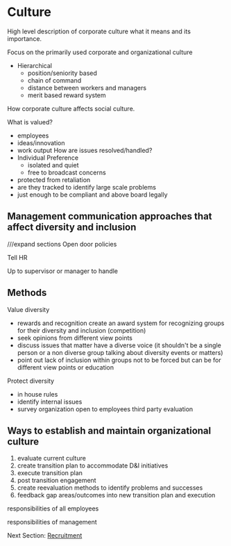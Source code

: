 # Culture

High level description of corporate culture what it means and its importance.

Focus on the primarily used corporate and organizational culture
- Hierarchical
  - position/seniority based
  - chain of command
  - distance between workers and managers
  - merit based reward system

How corporate culture affects social culture.

What is valued?
  - employees
  - ideas/innovation
  - work output
How are issues resolved/handled?
  - Individual Preference
    - isolated and quiet
    - free to broadcast concerns
  - protected from retaliation
  - are they tracked to identify large scale problems
  - just enough to be compliant and above board legally

## Management communication approaches that affect diversity and inclusion
///expand sections
Open door policies

Tell HR

Up to supervisor or manager to handle

## Methods

Value diversity
- rewards and recognition
  create an award system for recognizing groups for their diversity and inclusion (competition)
- seek opinions from different view points
- discuss issues that matter
  have a diverse voice (it shouldn't be a single person or a non diverse group talking about diversity events or matters)
- point out lack of inclusion within groups
  not to be forced but can be for different view points or education

Protect diversity
- in house rules
- identify internal issues
- survey organization
  open to employees
  third party evaluation

## Ways to establish and maintain organizational culture

1. evaluate current culture
2. create transition plan to accommodate D&I initiatives
3. execute transition plan
4. post transition engagement
5. create reevaluation methods to identify problems and successes
6. feedback gap areas/outcomes into new transition plan and execution

responsibilities of all employees

responsibilities of management

Next Section:
[Recruitment](https://killumslow.github.io/Open-Social-Diversity-Initiative/content/recruitment)
